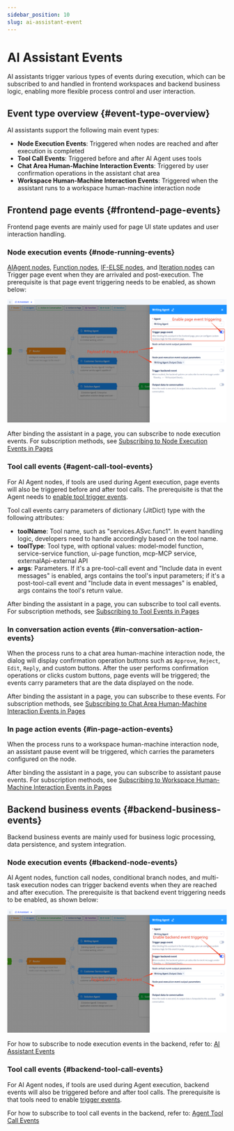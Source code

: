 ```yaml
---
sidebar_position: 10
slug: ai-assistant-event
---
```


# AI Assistant Events

AI assistants trigger various types of events during execution, which can be subscribed to and handled in frontend workspaces and backend business logic, enabling more flexible process control and user interaction.

## Event type overview {#event-type-overview}
AI assistants support the following main event types:
- **Node Execution Events**: Triggered when nodes are reached and after execution is completed
- **Tool Call Events**: Triggered before and after AI Agent uses tools
- **Chat Area Human-Machine Interaction Events**: Triggered by user confirmation operations in the assistant chat area
- **Workspace Human-Machine Interaction Events**: Triggered when the assistant runs to a workspace human-machine interaction node

## Frontend page events {#frontend-page-events}
Frontend page events are mainly used for page UI state updates and user interaction handling. 

### Node execution events {#node-running-events}
[AIAgent nodes](./process-orchestration-node-configuration#ai-agent), [Function nodes](./process-orchestration-node-configuration#function), [IF-ELSE nodes](./process-orchestration-node-configuration#if-else), and [Iteration nodes](./process-orchestration-node-configuration#iteration) can Trigger page event when they are arrivaled and post-execution. The prerequisite is that page event triggering needs to be enabled, as shown below:

![AI助理-工作区事件-配置](./img/assistant/assistant-workspace-event.png)

After binding the assistant in a page, you can subscribe to node execution events. For subscription methods, see [Subscribing to Node Execution Events in Pages](../using-ai-in-portals-and-pages/using-ai-assistants-in-component-pages#subscribe-node-running-events)


### Tool call events {#agent-call-tool-events}
For AI Agent nodes, if tools are used during Agent execution, page events will also be triggered before and after tool calls. The prerequisite is that the Agent needs to [enable tool trigger events](../ai-agent/agent-tools#tool-function-call-pre-post-event-triggering).

Tool call events carry parameters of dictionary (JitDict) type with the following attributes:
- **toolName**: Tool name, such as "services.ASvc.func1". In event handling logic, developers need to handle accordingly based on the tool name.
- **toolType**: Tool type, with optional values: model-model function, service-service function, ui-page function, mcp-MCP service, externalApi-external API
- **args**: Parameters. If it's a pre-tool-call event and "Include data in event messages" is enabled, args contains the tool's input parameters; if it's a post-tool-call event and "Include data in event messages" is enabled, args contains the tool's return value.

After binding the assistant in a page, you can subscribe to tool call events. For subscription methods, see [Subscribing to Tool Events in Pages](../using-ai-in-portals-and-pages/using-ai-assistants-in-component-pages#subscribe-call-tool-events)


### In conversation action events {#in-conversation-action-events} 
When the process runs to a chat area human-machine interaction node, the dialog will display confirmation operation buttons such as `Approve`, `Reject`, `Edit`, `Reply`, and custom buttons.
After the user performs confirmation operations or clicks custom buttons, page events will be triggered; the events carry parameters that are the data displayed on the node.

After binding the assistant in a page, you can subscribe to these events. For subscription methods, see [Subscribing to Chat Area Human-Machine Interaction Events in Pages](../using-ai-in-portals-and-pages/using-ai-assistants-in-component-pages#subscribe-action-in-conversation-events)


### In page action events {#in-page-action-events} 
When the process runs to a workspace human-machine interaction node, an assistant pause event will be triggered, which carries the parameters configured on the node.

After binding the assistant in a page, you can subscribe to assistant pause events. For subscription methods, see [Subscribing to Workspace Human-Machine Interaction Events in Pages](../using-ai-in-portals-and-pages/using-ai-assistants-in-component-pages#subscribe-action-in-page-events)


## Backend business events {#backend-business-events}
Backend business events are mainly used for business logic processing, data persistence, and system integration.

### Node execution events {#backend-node-events}
AI Agent nodes, function call nodes, conditional branch nodes, and multi-task execution nodes can trigger backend events when they are reached and after execution. The prerequisite is that backend event triggering needs to be enabled, as shown below:

![AI助理-后端事件-配置](./img/assistant/assistant-backend-event.png)

For how to subscribe to node execution events in the backend, refer to: [AI Assistant Events](../business-logic-development/event-handling#ai-assistant-events)

### Tool call events {#backend-tool-call-events}
For AI Agent nodes, if tools are used during Agent execution, backend events will also be triggered before and after tool calls. The prerequisite is that tools need to enable [trigger events](../ai-agent/agent-tools#tool-function-call-pre-post-event-triggering).

For how to subscribe to tool call events in the backend, refer to: [Agent Tool Call Events](../business-logic-development/event-handling#agent-tool-call-events)
